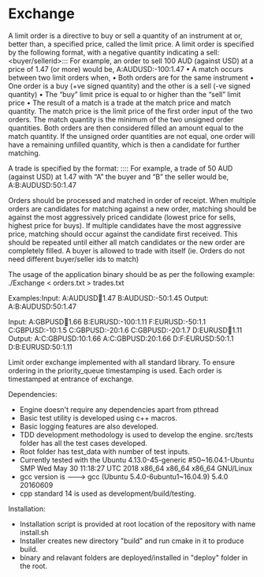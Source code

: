 # Exchange

A limit order is a directive to buy or sell a quantity of an instrument at or, better than, a
specified price, called the limit price. A limit order is specified by the following format, with
a negative quantity indicating a sell:
<buyer/sellerid>:<instrument>:<signed-quantity>:<limit-price>
For example, an order to sell 100 AUD (against USD) at a price of 1.47 (or more) would be,
A:AUDUSD:-100:1.47
• A match occurs between two limit orders when,
• Both orders are for the same instrument
• One order is a buy (+ve signed quantity) and the other is a sell (-ve signed quantity)
• The “buy” limit price is equal to or higher than the “sell” limit price
• The result of a match is a trade at the match price and match quantity. The match price is
the limit price of the first order input of the two orders. The match quantity is the minimum
of the two unsigned order quantities. Both orders are then considered filled an amount
equal to the match quantity. If the unsigned order quantities are not equal, one order will
have a remaining unfilled quantity, which is then a candidate for further matching.

A trade is specified by the format:
<buyerid>:<sellerid>:<instrument>:<match-quantity>:<match-price>
For example, a trade of 50 AUD (against USD) at 1.47 with “A” the buyer and “B” the seller
would be,
A:B:AUDUSD:50:1.47

Orders should be processed and matched in order of receipt.
When multiple orders are candidates for matching against a new order, matching should be
against the most aggressively priced candidate (lowest price for sells, highest price for buys).
If multiple candidates have the most aggressive price, matching should occur against the
candidate first received. This should be repeated until either all match candidates or the
new order are completely filled.
A buyer is allowed to trade with itself (ie. Orders do not need different buyer/seller ids to
match)

The usage of the application binary should be as per the following example:
./Exchange < orders.txt > trades.txt

Examples:Input:
A:AUDUSD:100:1.47
B:AUDUSD:-50:1.45
Output:
A:B:AUDUSD:50:1.47

Input:
A:GBPUSD:100:1.66
B:EURUSD:-100:1.11
F:EURUSD:-50:1.1
C:GBPUSD:-10:1.5
C:GBPUSD:-20:1.6
C:GBPUSD:-20:1.7
D:EURUSD:100:1.11
Output:
A:C:GBPUSD:10:1.66
A:C:GBPUSD:20:1.66
D:F:EURUSD:50:1.1
D:B:EURUSD:50:1.11


Limit order exchange implemented with all standard library. To ensure ordering in the priority_queue timestamping is used. Each order is timestamped at entrance of exchange.

Dependencies:

- Engine doesn't require any dependencies apart from pthread
- Basic test utility is developed using c++ macros.
- Basic logging features are also developed.
- TDD development methodology is used to develop the engine. src/tests folder has all the test cases developed.
- Root folder has test_data with number of test inputs. 
- Currently tested with the Ubuntu 4.13.0-45-generic #50~16.04.1-Ubuntu SMP Wed May 30 11:18:27 UTC 2018 x86_64 x86_64 x86_64 GNU/Linux
- gcc version is ---> gcc (Ubuntu 5.4.0-6ubuntu1~16.04.9) 5.4.0 20160609
- cpp standard 14 is used as development/build/testing.

Installation:

- Installation script is provided at root location of the repository with name install.sh
- Installer creates new directory "build" and run cmake in it to produce build.
- binary and relavant folders are deployed/installed in "deploy" folder in the root.
